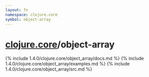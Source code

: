 ```yaml
---
layout: fn
namespace: clojure.core
symbol: object-array
---
```


# [clojure.core](../)/object-array

{% include 1.4.0/clojure.core/object_array/docs.md %}
{% include 1.4.0/clojure.core/object_array/examples.md %}
{% include 1.4.0/clojure.core/object_array/src.md %}

